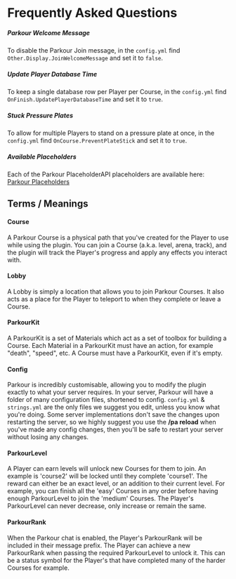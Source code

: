 Frequently Asked Questions
======

##### Parkour Welcome Message

To disable the Parkour Join message, in the `config.yml` find `Other.Display.JoinWelcomeMessage` and set it to `false`.

##### Update Player Database Time

To keep a single database row per Player per Course, in the `config.yml` find `OnFinish.UpdatePlayerDatabaseTime` and set it to `true`.

##### Stuck Pressure Plates

To allow for multiple Players to stand on a pressure plate at once, in the `config.yml` find `OnCourse.PreventPlateStick` and set it to `true`.

##### Available Placeholders

Each of the Parkour PlaceholderAPI placeholders are available here: [Parkour Placeholders](/tutorials/compatible-plugins?id=parkour-placeholders)

## Terms / Meanings

#### Course

A Parkour Course is a physical path that you've created for the Player to use while using the plugin. You can join a Course (a.k.a. level, arena, track), and the plugin will track the Player's progress and apply any effects you interact with.

#### Lobby

A Lobby is simply a location that allows you to join Parkour Courses. It also acts as a place for the Player to teleport to when they complete or leave a Course.

#### ParkourKit

A ParkourKit is a set of Materials which act as a set of toolbox for building a Course. Each Material in a ParkourKit must have an action, for example "death", "speed", etc. A Course must have a ParkourKit, even if it's empty.

#### Config

Parkour is incredibly customisable, allowing you to modify the plugin exactly to what your server requires. In your server, Parkour will have a folder of many configuration files, shortened to config. `config.yml` & `strings.yml` are the only files we suggest you edit, unless you know what you're doing. Some server implementations don't save the changes upon restarting the server, so we highly suggest you use the **/pa reload** when you've made any config changes, then you'll be safe to restart your server without losing any changes.

#### ParkourLevel

A Player can earn levels will unlock new Courses for them to join. An example is 'course2' will be locked until they complete 'course1'. The reward can either be an exact level, or an addition to their current level. For example, you can finish all the 'easy' Courses in any order before having enough ParkourLevel to join the 'medium' Courses. The Player's ParkourLevel can never decrease, only increase or remain the same.

#### ParkourRank

When the Parkour chat is enabled, the Player's ParkourRank will be included in their message prefix. The Player can achieve a new ParkourRank when passing the required ParkourLevel to unlock it. This can be a status symbol for the Player's that have completed many of the harder Courses for example.
